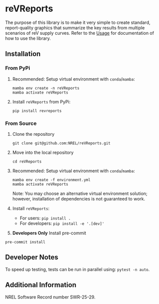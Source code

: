 # reVReports
The purpose of this library is to make it very simple to create standard, report-quality graphics that summarize the key results from multiple scenarios of reV supply curves. Refer to the [Usage](USAGE.md) for documentation of how to use the library.

## Installation

###  From PyPi

1. Recommended: Setup virtual environment with `conda`/`mamba`:
    ```commandline
    mamba env create -n reVReports
    mamba activate reVReports
    ```

2. Install `reVReports` from PyPi:
    ```commandline
    pip install revreports
    ```
###  From Source

1. Clone the repository
    ```commandline
    git clone git@github.com:NREL/reVReports.git
    ```

2. Move into the local repository
    ```command line
    cd reVReports
    ```

3. Recommended: Setup virtual environment with `conda`/`mamba`:
    ```commandline
    mamba env create -f environment.yml
    mamba activate reVReports
    ```
    Note: You may choose an alternative virtual environment solution; however, installation of dependencies is not guaranteed to work.

4. Install `reVReports`:
    - For users: `pip install .`
    - For developers: `pip install -e '.[dev]'`

5. **Developers Only** Install pre-commit
```commandline
pre-commit install
```

## Developer Notes
To speed up testing, tests can be run in parallel using: `pytest -n auto`.

## Additional Information
NREL Software Record number SWR-25-29.
